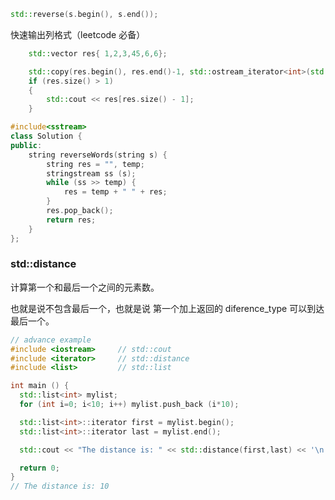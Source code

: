 ```     c++
std::reverse(s.begin(), s.end());
```

快速输出列格式（leetcode 必备）

```c++
	std::vector res{ 1,2,3,45,6,6};

	std::copy(res.begin(), res.end()-1, std::ostream_iterator<int>(std::cout, "\n"));
	if (res.size() > 1)
	{
		std::cout << res[res.size() - 1];
	}
```



```c++
#include<sstream>
class Solution {
public:
    string reverseWords(string s) {
        string res = "", temp;
        stringstream ss (s);
        while (ss >> temp) {
            res = temp + " " + res;
        }
        res.pop_back();
        return res;
    }
};
```

### std::distance

计算第一个和最后一个之间的元素数。

也就是说不包含最后一个，也就是说 第一个加上返回的 diference_type 可以到达最后一个。

```c++
// advance example
#include <iostream>     // std::cout
#include <iterator>     // std::distance
#include <list>         // std::list

int main () {
  std::list<int> mylist;
  for (int i=0; i<10; i++) mylist.push_back (i*10);

  std::list<int>::iterator first = mylist.begin();
  std::list<int>::iterator last = mylist.end();

  std::cout << "The distance is: " << std::distance(first,last) << '\n';

  return 0;
}
// The distance is: 10
```

